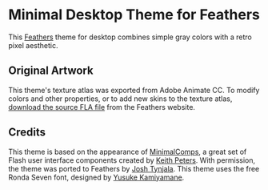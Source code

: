 # Minimal Desktop Theme for Feathers

This [Feathers](http://feathersui.com/) theme for desktop combines simple gray colors with a retro pixel aesthetic.

## Original Artwork

This theme's texture atlas was exported from Adobe Animate CC. To modify colors and other properties, or to add new skins to the texture atlas, [download the source FLA file](http://feathersui.com/help/theme-sources.html) from the Feathers website.

## Credits

This theme is based on the appearance of [MinimalComps](http://minimalcomps.com/), a great set of Flash user interface components created by [Keith Peters](http://bit-101.com/). With permission, the theme was ported to Feathers by [Josh Tynjala](http://twitter.com/joshtynjala). This theme uses the free Ronda Seven font, designed by [Yusuke Kamiyamane](http://p.yusukekamiyamane.com/).